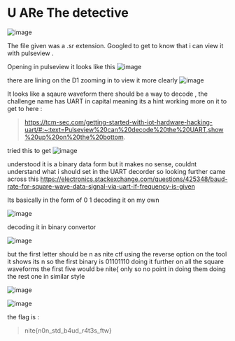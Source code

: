 # U ARe The detective 
![image](https://github.com/user-attachments/assets/99eb59f0-1e4f-4aa3-a7fe-2650f38b8103)

The file given was a .sr extension. Googled to get to know that i can view it with pulseview . 

Opening in pulseview it looks like this 
![image](https://github.com/user-attachments/assets/988f2fb6-5932-4508-b984-f29ea59f513a)

there are lining on the D1 zooming in to view it more clearly 
![image](https://github.com/user-attachments/assets/a5335369-60fd-4aae-8050-1707a05e0323)

It looks like a sqaure waveform there should be a way to decode , the challenge name has UART in capital meaning its a hint working more on it to get to here : 
>https://tcm-sec.com/getting-started-with-iot-hardware-hacking-uart/#:~:text=Pulseview%20can%20decode%20the%20UART,show%20up%20on%20the%20bottom.

tried this to get 
![image](https://github.com/user-attachments/assets/0b010586-3ecb-4630-b415-1bda7585888f)

understood it is a binary data form but it makes no sense, couldnt understand what i should set in the UART decorder  so looking further came across this 
https://electronics.stackexchange.com/questions/425348/baud-rate-for-square-wave-data-signal-via-uart-if-frequency-is-given

Its basically in the form of 0 1 
decoding it on my own 

![image](https://github.com/user-attachments/assets/a9dcc910-7a50-4421-a244-e7624a6de928)


decoding it in binary convertor 

![image](https://github.com/user-attachments/assets/61aabd46-2a08-4c9b-a382-75f3b4e309e6)

but the first letter should be n as nite ctf 
using the reverse option on the tool it shows its n so the first binary is 01101110 
doing it further on all the square waveforms 
the first five would be nite{ only so no point in doing them  doing the rest one in similar style 

![image](https://github.com/user-attachments/assets/a51ef75c-3baa-4dfa-86a6-d719f0514103)

![image](https://github.com/user-attachments/assets/6166fba8-da81-4bf9-b630-7c3804fc0140)

the flag is : 
>nite{n0n_std_b4ud_r4t3s_ftw}




